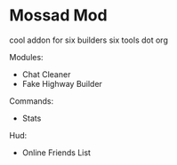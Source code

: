 # Mossad Mod

cool addon for six builders six tools dot org

Modules:
- Chat Cleaner
- Fake Highway Builder

Commands:
- Stats

Hud:
- Online Friends List
